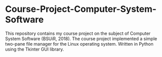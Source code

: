 # Course-Project-Computer-System-Software

This repository contains my course project on the subject of Computer System Software (BSUiR, 2018). The course project implemented a simple two-pane file manager for the Linux operating system.
Written in Python using the Tkinter GUI library.
